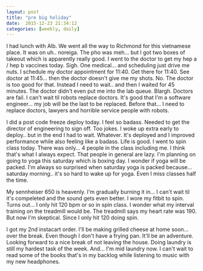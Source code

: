 ```yaml
---
layout: post
title: "pre big holiday"
date:  2015-12-23 21:34:12
categories: [weekly, daily]
---
```

I had lunch with Alb. We went all the way to Richmond for this vietnamese place. It was on uh.. noreiga. The pho was meh... but I got two boxes of takeout which is apparently really good. I went to the doctor to get my hep a / hep b vaccines today. Sigh. One medical... and scheduling just drive me nuts. I schedule my doctor appointment for 11:40. Get there for 11:40. See doctor at 11:45... then the doctor doesn't give me my shots. No. The doctor is too good for that. Instead I need to wait.. and then I waited for 45 minutes. The doctor didn't even put me into the lab queue. Blargh. Doctors are fail. I can't wait til robots replace doctors. It's good that I'm a software engineer... my job will be the last to be replaced. Before that... I need to replace doctors, lawyers and horrible service people with robots. 

I did a post code freeze deploy today. I feel so badass. Needed to get the director of engineering to sign off. Too jokes. I woke up extra early to deploy.. but in the end I had to wait. Whatever. It's deployed and I improved performance while also feeling like a badass. Life is good. I went to spin class today. There was only... 4 people in the class including me. I think that's what I always expect. That people in general are lazy. I'm planning on going to yoga this saturday which is boxing day. I wonder if yoga will be packed. I'm always so surprised when saturday yoga is packed because... saturday morning.. it's so hard to wake up for yoga. Even I miss classes half the time.

My sennheiser 650 is heavenly. I'm gradually burning it in... I can't wait til it's compeleted and the sound gets even better. I wore my fitbit to spin. Turns out... I only hit 120 bpm or so in spin class. I wonder what my interval training on the treadmill would be. The treadmill says my heart rate was 190. But now I'm skeptical. Since I only hit 120 doing spin.

I got my 2nd instacart order. I'll be making grilled cheese at home soon... over the break. Even though I don't have a frying pan. It'll be an adventure. Looking forward to a nice break of not leaving the house. Doing laundry is still my hardest task of the week. And... I'm mid laundry now. I can't wait to read some of the books that's in my backlog while listening to music with my new headphones.
